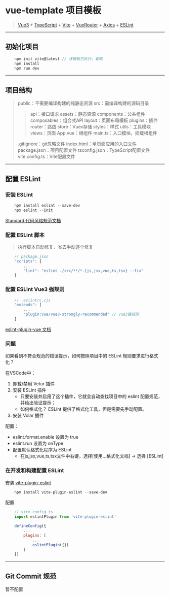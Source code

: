 # vue-template 项目模板

> [Vue3](https://cn.vuejs.org/guide/introduction.html) + [TypeScript](https://www.typescriptlang.org/zh/docs/) + [Vite](https://cn.vitejs.dev/guide/) + [VueRouter](https://router.vuejs.org/zh/guide/) + [Axios](http://www.axios-js.com/zh-cn/docs/) + [ESLint](https://eslint.nodejs.cn/docs/latest/use/getting-started)

---

## 初始化项目

```JavaScript
    npm init vite@latest // 该模板已执行，省略
    npm install
    npm run dev
```

---

## 项目结构

> public：不需要编译构建的纯静态资源
> src：需编译构建的源码目录
> > api：接口请求
> > assets：静态资源
> > components：公共组件
> > composables：组合式API
> > layout：页面布局模板
> > plugins：插件
> > router：路由
> > store：Vuex存储
> > styles：样式
> > utils：工具模块
> > views：页面
> > App.vue：根组件
> > main.ts：入口模块，挂载根组件
>
> .gitignore：git忽略文件
> index.html：单页面应用的入口文件
> package.json：项目配置文件
> tsconfig.json：TypeScript配置文件
> vite.config.ts：Vite配置文件

---

## 配置 ESLint

### 安装 ESLint

```JavaScript
    npm install eslint --save-dev
    npx eslint --init
```

[Standard 代码风格规范文档](https://standardjs.com/readme-zhcn)

### 配置 ESLint 脚本

> 执行脚本自动修复，省去手动逐个修复

```JavaScript
    // package.json
    "scripts": {
        ...
        "lint": "eslint ./src/**/*.{js,jsx,vue,ts,tsx} --fix"
    }
```

### 配置 ESLint Vue3 强规则

```JavaScript
    // .eslintrc.cjs
    "extends": [
        ...
        "plugin:vue/vue3-strongly-recommended" // vue3强规则
    ]
```

[eslint-plugin-vue 文档](https://eslint.vuejs.org/user-guide/)

### 问题

如果看到不符合规范的错误提示，如何按照项目中的 ESLint 规则要求进行格式化？

在VSCode中：

1. 卸载/禁用 Vetur 插件
2. 安装 ESLint 插件
   - 只要安装并启用了这个插件，它就会自动查找项目中的 eslint 配置规范，并给出验证提示；
   - 如何格式化？ ESLint 提供了格式化工具，但是需要先手动配置。
3. 安装 Volar 插件

配置：

- eslint.format.enable 设置为 true
- eslint.run 设置为 onType
- 配置默认格式化程序为 ESLint
  - 在js,jsx,vue,ts,tsx文件中右键，选择[使用...格式化文档] -> 选择 [ESLint]

### 在开发和构建配置 ESLint

安装 [vite-plugin-eslint](https://github.com/gxmari007/vite-plugin-eslint)

```JavaScript
    npm install vite-plugin-eslint --save-dev
```

配置

```JavaScript
    // vite.config.ts
    import eslintPlugin from 'vite-plugin-eslint'

    defineConfig({
        ...
        plugins: [
            ...
            eslintPlugin({})
        ]
    })
```

---

## Git Commit 规范

暂不配置
